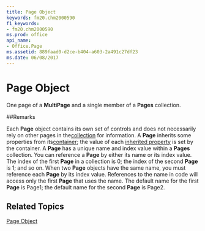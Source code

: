 ```yaml
---
title: Page Object
keywords: fm20.chm2000590
f1_keywords:
- fm20.chm2000590
ms.prod: office
api_name:
- Office.Page
ms.assetid: 889faad0-d2ce-b404-a603-2a491c27df23
ms.date: 06/08/2017
---
```



# Page Object



One page of a  **MultiPage** and a single member of a **Pages** collection.

##Remarks

Each  **Page** object contains its own set of controls and does not necessarily rely on other pages in the[collection](../../Glossary/vbe-glossary.md) for information. A **Page** inherits some properties from its[container](../../Glossary/vbe-glossary.md); the value of each [inherited property](../../../language/Glossary/glossary-vba.md) is set by the container.
A  **Page** has a unique name and index value within a **Pages** collection. You can reference a **Page** by either its name or its index value. The index of the first **Page** in a collection is 0; the index of the second **Page** is 1; and so on. When two **Page** objects have the same name, you must reference each **Page** by its index value. References to the name in code will access only the first **Page** that uses the name.
The default name for the first  **Page** is Page1; the default name for the second **Page** is Page2.

## Related Topics

[ Page Object](../../../api/Outlook.page.object.md)


